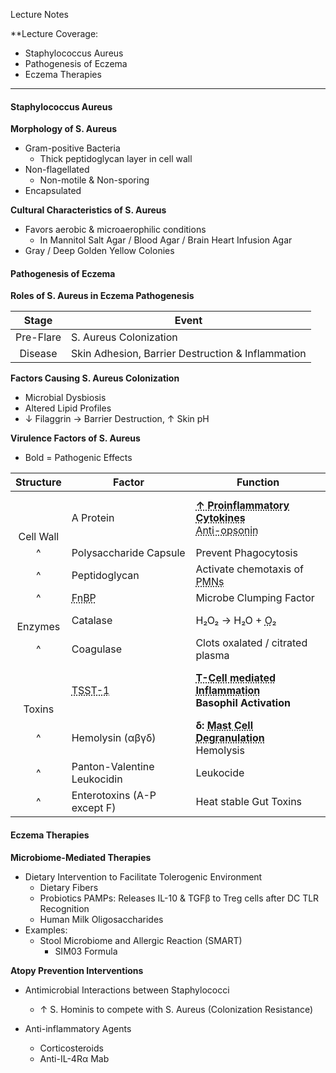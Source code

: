 Lecture Notes

**Lecture Coverage:
- Staphylococcus Aureus
- Pathogenesis of Eczema
- Eczema Therapies

---
#### **Staphylococcus Aureus**
**Morphology of S. Aureus**
- Gram-positive Bacteria
	- Thick peptidoglycan layer in cell wall
- Non-flagellated
	- Non-motile & Non-sporing
- Encapsulated

**Cultural Characteristics of S. Aureus**
- Favors aerobic & microaerophilic conditions
	- In Mannitol Salt Agar / Blood Agar / Brain Heart Infusion Agar
- Gray / Deep Golden Yellow Colonies


#### **Pathogenesis of Eczema**
**Roles of S. Aureus in Eczema Pathogenesis**

|   Stage   | Event                                             |
| :-------: | ------------------------------------------------- |
| Pre-Flare | S. Aureus Colonization                            |
|  Disease  | Skin Adhesion, Barrier Destruction & Inflammation |

**Factors Causing S. Aureus Colonization**
- Microbial Dysbiosis
- Altered Lipid Profiles
- ↓ Filaggrin → Barrier Destruction, ↑ Skin pH

**Virulence Factors of S. Aureus**
- Bold = Pathogenic Effects

|       Structure       | Factor                                                    | Function                                                                                                                               |
| :-------------------: | --------------------------------------------------------- | -------------------------------------------------------------------------------------------------------------------------------------- |
| <br><br><br>Cell Wall | A Protein                                                 | **<abbr Title="by Keratinocytes">↑ Proinflammatory Cytokines</abbr>**<br><abbr Title="By binding to IgG Fc region">Anti-opsonin</abbr> |
|           ^           | Polysaccharide Capsule                                    | Prevent Phagocytosis                                                                                                                   |
|           ^           | Peptidoglycan                                             | Activate chemotaxis of <abbr Title="Polymorphonuclear Lymphocytes">PMNs</abbr>                                                         |
|           ^           | <abbr Title="Fibronectin Binding Protein">FnBP</abbr>     | Microbe Clumping Factor<br>                                                                                                            |
|      <br>Enzymes      | Catalase                                                  | H₂O₂ → H₂O + <abbr Title="Favors Aerobic Environment">O₂</abbr>                                                                        |
|           ^           | Coagulase                                                 | Clots oxalated / citrated plasma                                                                                                       |
|  <br><br><br>Toxins   | <abbr Title="Toxic Shock Syndrome Toxins 1">TSST-1</abbr> | **<abbr Title="Binds to MHC-II">T-Cell mediated Inflammation</abbr>**<br>**Basophil Activation**                                       |
|           ^           | Hemolysin (αβγδ)                                          | **δ: <abbr Title="Release proinflammatory molecules (e.g. Histamine)">Mast Cell Degranulation</abbr>**<br>Hemolysis                    |
|           ^           | Panton-Valentine Leukocidin                               | Leukocide                                                                                                                              |
|           ^           | Enterotoxins (A-P except F)                               | Heat stable Gut Toxins                                                                                                                 |


#### **Eczema Therapies**
**Microbiome-Mediated Therapies**
- Dietary Intervention to Facilitate Tolerogenic Environment
	- Dietary Fibers
	- Probiotics PAMPs: Releases IL-10 & TGFβ to Treg cells after DC TLR Recognition
	- Human Milk Oligosaccharides
- Examples:
	- Stool Microbiome and Allergic Reaction (SMART)
		- SIM03 Formula

**Atopy Prevention Interventions**
- Antimicrobial Interactions between Staphylococci
	- ↑ S. Hominis to compete with S. Aureus (Colonization Resistance)

- Anti-inflammatory Agents
	- Corticosteroids
	- Anti-IL-4Rα Mab
